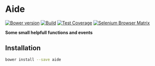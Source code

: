 # Aide

  [![Bower version][bower-img]][bower-url]
  [![Build][travis-img]][travis-url]
  [![Test Coverage][coveralls-img]][coveralls-url]
  [![Selenium Browser Matrix][sauce-img]][sauce-url]

[bower-img]: https://img.shields.io/bower/v/aide.svg
[bower-url]: https://github.com/roeldev/aide
[travis-img]: https://img.shields.io/travis/roeldev/aide/master.svg
[travis-url]: https://travis-ci.org/roeldev/aide
[coveralls-img]: https://img.shields.io/coveralls/roeldev/aide/master.svg
[coveralls-url]: https://coveralls.io/r/roeldev/aide?branch=master
[sauce-img]: https://saucelabs.com/browser-matrix/roeldev.svg
[sauce-url]: https://saucelabs.com/u/roeldev

**Some small helpfull functions and events**

## Installation
```sh
bower install --save aide
```
